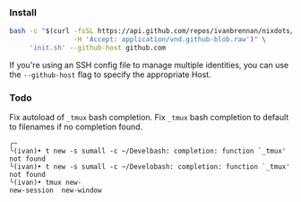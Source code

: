 ### Install

``` sh
bash -c "$(curl -fsSL https://api.github.com/repos/ivanbrennan/nixdots/contents/init.sh \
                -H 'Accept: application/vnd.github-blob.raw')" \
     'init.sh' --github-host github.com
```
If you're using an SSH config file to manage multiple identities, you can use the `--github-host` flag to specify the appropriate Host.

### Todo

Fix autoload of `_tmux` bash completion.
Fix `_tmux` bash completion to default to filenames if no completion found.
```
╭~
╰(ivan)• t new -s sumall -c ~/Develbash: completion: function `_tmux' not found
╰(ivan)• t new -s sumall -c ~/Develobash: completion: function `_tmux' not found
╰(ivan)• tmux new-
new-session  new-window
```
